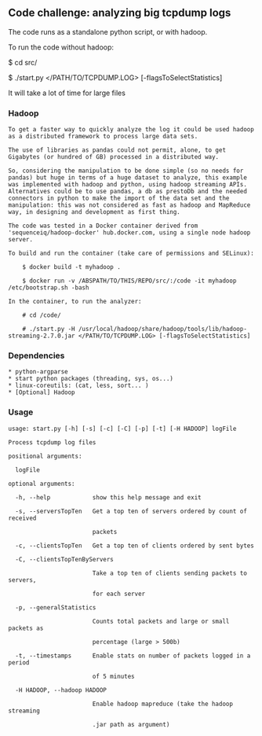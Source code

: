 ## Code challenge: analyzing big tcpdump logs

The code runs as a standalone python script, or with hadoop.

To run the code without hadoop:

$ cd src/

$ ./start.py </PATH/TO/TCPDUMP.LOG> [-flagsToSelectStatistics]

It will take a lot of time for large files

### Hadoop

    To get a faster way to quickly analyze the log it could be used hadoop as a distributed framework to process large data sets.

    The use of libraries as pandas could not permit, alone, to get Gigabytes (or hundred of GB) processed in a distributed way.

    So, considering the manipulation to be done simple (so no needs for pandas) but huge in terms of a huge dataset to analyze, this example was implemented with hadoop and python, using hadoop streaming APIs. Alternatives could be to use pandas, a db as prestoDb and the needed connectors in python to make the import of the data set and the manipulation: this was not considered as fast as hadoop and MapReduce way, in designing and development as first thing.

    The code was tested in a Docker container derived from 'sequenceiq/hadoop-docker' hub.docker.com, using a single node hadoop server.

    To build and run the container (take care of permissions and SELinux):
    
        $ docker build -t myhadoop .
        
        $ docker run -v /ABSPATH/TO/THIS/REPO/src/:/code -it myhadoop /etc/bootstrap.sh -bash

    In the container, to run the analyzer:
    
        # cd /code/
        
        # ./start.py -H /usr/local/hadoop/share/hadoop/tools/lib/hadoop-streaming-2.7.0.jar </PATH/TO/TCPDUMP.LOG> [-flagsToSelectStatistics]

### Dependencies

    * python-argparse
    * start python packages (threading, sys, os...)
    * linux-coreutils: (cat, less, sort... )
    * [Optional] Hadoop

### Usage
```
usage: start.py [-h] [-s] [-c] [-C] [-p] [-t] [-H HADOOP] logFile

Process tcpdump log files

positional arguments:
  
  logFile

optional arguments:

  -h, --help            show this help message and exit

  -s, --serversTopTen   Get a top ten of servers ordered by count of received

                        packets

  -c, --clientsTopTen   Get a top ten of clients ordered by sent bytes

  -C, --clientsTopTenByServers

                        Take a top ten of clients sending packets to servers,

                        for each server

  -p, --generalStatistics

                        Counts total packets and large or small packets as

                        percentage (large > 500b)

  -t, --timestamps      Enable stats on number of packets logged in a period

                        of 5 minutes

  -H HADOOP, --hadoop HADOOP

                        Enable hadoop mapreduce (take the hadoop streaming

                        .jar path as argument)
```
